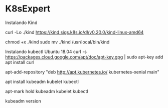 # K8sExpert

Instalando Kind

curl -Lo ./kind https://kind.sigs.k8s.io/dl/v0.20.0/kind-linux-amd64

chmod +x ./kind
sudo mv ./kind /usr/local/bin/kind

Instalando kubectl  Ubuntu 18.04
curl -s https://packages.cloud.google.com/apt/doc/apt-key.gpg | sudo apt-key add
apt install curl

apt-add-repository "deb http://apt.kubernetes.io/ kubernetes-xenial main"

apt install kubeadm kubelet kubectl

apt-mark hold kubeadm kubelet kubectl

kubeadm version
